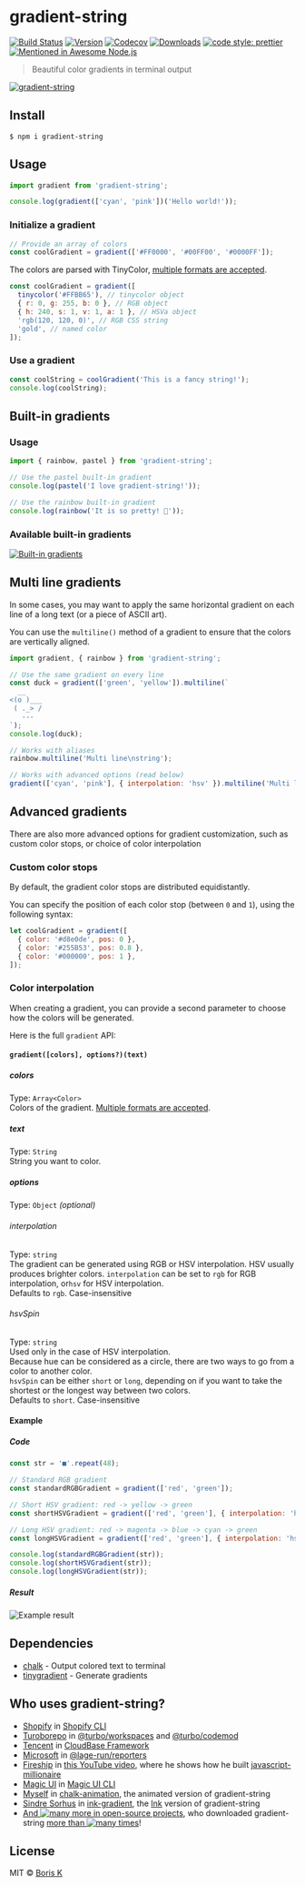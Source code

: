 # gradient-string

[![Build Status][build-src]][build-href]
[![Version][version-src]][version-href]
[![Codecov][codecov-src]][codecov-href]
[![Downloads][downloads-src]][downloads-href]
[![code style: prettier][code-style-src]][code-style-href]
[![Mentioned in Awesome Node.js][awesome-src]][awesome-href]

> Beautiful color gradients in terminal output

[![gradient-string](http://bit.ly/gradient-string-preview)](http://bit.ly/gradient-string-large)

## Install

```
$ npm i gradient-string
```

## Usage

```javascript
import gradient from 'gradient-string';

console.log(gradient(['cyan', 'pink'])('Hello world!'));
```

### Initialize a gradient

```javascript
// Provide an array of colors
const coolGradient = gradient(['#FF0000', '#00FF00', '#0000FF']);
```

The colors are parsed with TinyColor, [multiple formats are accepted](https://github.com/bgrins/TinyColor/blob/master/README.md#accepted-string-input).

```javascript
const coolGradient = gradient([
  tinycolor('#FFBB65'), // tinycolor object
  { r: 0, g: 255, b: 0 }, // RGB object
  { h: 240, s: 1, v: 1, a: 1 }, // HSVa object
  'rgb(120, 120, 0)', // RGB CSS string
  'gold', // named color
]);
```

### Use a gradient

```javascript
const coolString = coolGradient('This is a fancy string!');
console.log(coolString);
```

## Built-in gradients

### Usage

```javascript
import { rainbow, pastel } from 'gradient-string';

// Use the pastel built-in gradient
console.log(pastel('I love gradient-string!'));

// Use the rainbow built-in gradient
console.log(rainbow('It is so pretty! 🌈'));
```

### Available built-in gradients

[![Built-in gradients](http://bit.ly/2uFygrL)](http://bit.ly/2ufX07r)

## Multi line gradients

In some cases, you may want to apply the same horizontal gradient on each line of a long text (or a piece of ASCII art).

You can use the `multiline()` method of a gradient to ensure that the colors are vertically aligned.

```javascript
import gradient, { rainbow } from 'gradient-string';

// Use the same gradient on every line
const duck = gradient(['green', 'yellow']).multiline(`
  __
<(o )___
 ( ._> /
   ---
`);
console.log(duck);

// Works with aliases
rainbow.multiline('Multi line\nstring');

// Works with advanced options (read below)
gradient(['cyan', 'pink'], { interpolation: 'hsv' }).multiline('Multi line\nstring');
```

## Advanced gradients

There are also more advanced options for gradient customization, such as custom color stops, or choice of color interpolation

### Custom color stops

By default, the gradient color stops are distributed equidistantly.

You can specify the position of each color stop (between `0` and `1`), using the following syntax:

```javascript
let coolGradient = gradient([
  { color: '#d8e0de', pos: 0 },
  { color: '#255B53', pos: 0.8 },
  { color: '#000000', pos: 1 },
]);
```

### Color interpolation

When creating a gradient, you can provide a second parameter to choose how the colors will be generated.

Here is the full `gradient` API:

#### `gradient([colors], options?)(text)`

##### colors

Type: `Array<Color>`<br>
Colors of the gradient. [Multiple formats are accepted](https://github.com/bgrins/TinyColor/blob/master/README.md#accepted-string-input).

##### text

Type: `String`<br>
String you want to color.

##### options

Type: `Object` _(optional)_<br>

###### interpolation

Type: `string`<br>
The gradient can be generated using RGB or HSV interpolation. HSV usually produces brighter colors.
`interpolation` can be set to `rgb` for RGB interpolation, or`hsv` for HSV interpolation.<br>
Defaults to `rgb`. Case-insensitive

###### hsvSpin

Type: `string`<br>
Used only in the case of HSV interpolation.<br>
Because hue can be considered as a circle, there are two ways to go from a color to another color.<br>
`hsvSpin` can be either `short` or `long`, depending on if you want to take the shortest or the longest way between two colors.<br>
Defaults to `short`. Case-insensitive

#### Example

##### Code

```javascript
const str = '■'.repeat(48);

// Standard RGB gradient
const standardRGBGradient = gradient(['red', 'green']);

// Short HSV gradient: red -> yellow -> green
const shortHSVGradient = gradient(['red', 'green'], { interpolation: 'hsv' });

// Long HSV gradient: red -> magenta -> blue -> cyan -> green
const longHSVGradient = gradient(['red', 'green'], { interpolation: 'hsv', hsvSpin: 'long' });

console.log(standardRGBGradient(str));
console.log(shortHSVGradient(str));
console.log(longHSVGradient(str));
```

##### Result

![Example result](http://i.imgur.com/plQAN2Q.png)

## Dependencies

- [chalk](https://github.com/chalk/chalk) - Output colored text to terminal
- [tinygradient](https://github.com/mistic100/tinygradient) - Generate gradients

## Who uses gradient-string?

- [Shopify](https://shopify.com/) in [Shopify CLI](https://www.npmjs.com/package/@shopify/cli-kit?activeTab=dependencies#:~:text=gradient%2Dstring)
- [Turoborepo](https://turbo.build/) in [@turbo/workspaces](https://www.npmjs.com/package/@turbo/workspaces?activeTab=dependencies#:~:text=gradient%2Dstring) and [@turbo/codemod](https://www.npmjs.com/package/@turbo/codemod?activeTab=dependencies#:~:text=gradient%2Dstring)
- [Tencent](https://www.tencent.com/) in [CloudBase Framework](https://www.npmjs.com/package/@cloudbase/framework-core?activeTab=dependencies#:~:text=gradient%2Dstring)
- [Microsoft](https://microsoft.com) in [@lage-run/reporters](https://www.npmjs.com/package/@lage-run/reporters?activeTab=dependencies#:~:text=gradient%2Dstring)
- [Fireship](https://fireship.io/) in [this YouTube video](https://youtu.be/_oHByo8tiEY?si=-G6EOqca31UYlWqr&t=341), where he shows how he built [javascript-millionaire](https://github.com/fireship-io/javascript-millionaire)
- [Magic UI](https://magicui.design/) in [Magic UI CLI](https://www.npmjs.com/package/magicui-cli?activeTab=dependencies#:~:text=gradient%2Dstring)
- [Myself](https://github.com/bokub) in [chalk-animation](https://github.com/bokub/chalk-animation), the animated version of gradient-string
- [Sindre Sorhus](https://github.com/sindresorhus) in [ink-gradient](https://www.npmjs.com/package/ink-gradient?activeTab=dependencies#:~:text=gradient%2Dstring), the [Ink](https://github.com/vadimdemedes/ink) version of gradient-string
- [And ![many](https://flat.badgen.net/github/dependents-repo/bokub/gradient-string?color=000&label=) more in open-source projects](https://github.com/bokub/gradient-string/network/dependents), who downloaded gradient-string [more than ![many](https://flat.badgen.net/npm/dt/gradient-string?color=000&label=) times][downloads-href]!

## License

MIT © [Boris K](https://github.com/bokub)

[build-src]: https://flat.badgen.net/github/checks/bokub/gradient-string?label=tests
[version-src]: https://gradgen.bokub.workers.dev/npm/v/gradient-string?gradient=b65cff,11cbfa&style=flat&label=version
[codecov-src]: https://img.shields.io/codecov/c/github/bokub/rgb-light-card?style=flat-square
[downloads-src]: https://flat.badgen.net/npm/dw/gradient-string?color=FF9800
[code-style-src]: https://flat.badgen.net/badge/code%20style/prettier/ff69b4
[awesome-src]: https://awesome.re/mentioned-badge-flat.svg
[build-href]: https://github.com/bokub/gradient-string/actions/workflows/run.yml
[version-href]: https://www.npmjs.com/package/gradient-string
[codecov-href]: https://codecov.io/gh/bokub/gradient-string
[downloads-href]: https://www.npmjs.com/package/gradient-string
[code-style-href]: https://github.com/bokub/prettier-config
[awesome-href]: https://github.com/sindresorhus/awesome-nodejs
